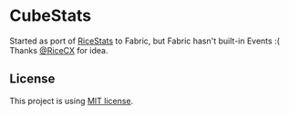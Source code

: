 # CubeStats

Started as port of [RiceStats](https://github.com/RiceCX/RiceStats) to Fabric, but Fabric hasn't built-in Events :(  
Thanks [@RiceCX](https://github.com/RiceCX) for idea.

## License

This project is using [MIT license](https://github.com/rvbsm/cubestats/LICENSE).
